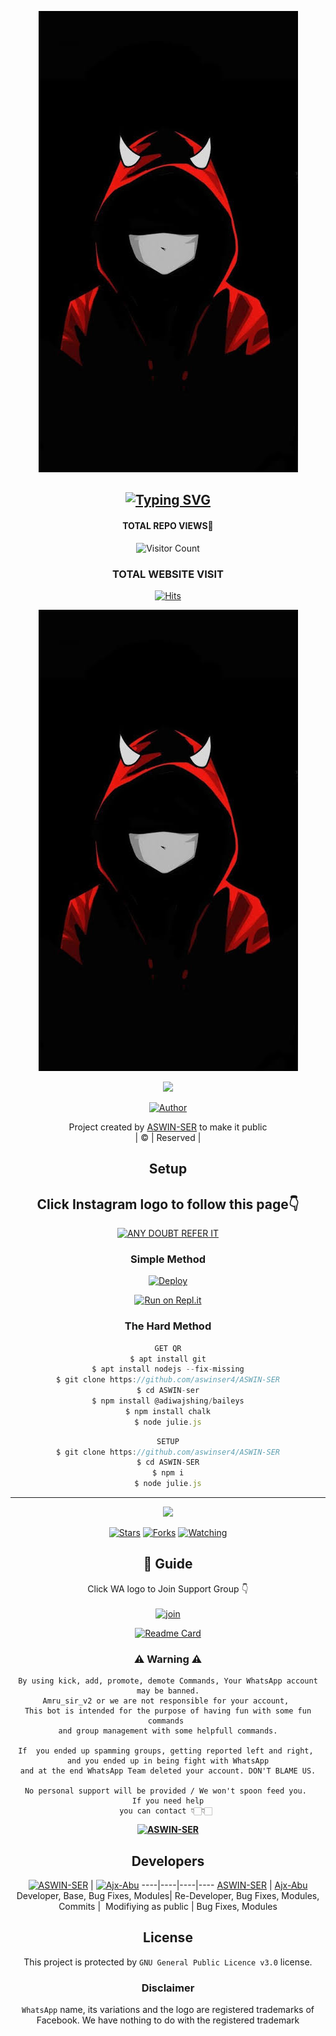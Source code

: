 <div align="center">
  <p align="center">
<img src=asuranser.jpg>
</p>

## [![Typing SVG](https://readme-typing-svg.herokuapp.com?font=Rockstar-ExtraBold&color=F33A6A&lines=WELCOME+TO+AMRUSIR+WA+BOT+REPO;CREATED+BY+AMRU+SIR;THIS+IS+A+USERBOT+PRIVATE+AND+PUBLIC+BOT;WITH+MORE+FEATHERS)](https://git.io/typing-svg)

 </a>
</p>

#### TOTAL REPO VIEWS📍
![Visitor Count](https://profile-counter.glitch.me/terror-boy/count.svg)
  
### TOTAL WEBSITE VISIT
  [![Hits](https://hits.seeyoufarm.com/api/count/incr/badge.svg?url=https%3A%2F%2Fwhitedevil-bot.yolasite.com&count_bg=%2379C83D&title_bg=%23030303&icon=webauthn.svg&icon_color=%23FFFAFA&title=WEBSITE+VISITORS&edge_flat=false)](https://whitedevil-bot.yolasite.com)


<div align="center">
  <p align="center">
<img src=asuranser.jpg>
</p>

<img src=https://i.ibb.co/s1CSFK7/ae6572d653ee04f78fc986bddd89d5b3.png>
</p>


  <p align="center">
<a href="https:"><img title="Author" src="https://img.shields.io/badge/Author--Amruthesh/AMRU-SER?color=blue&style=for-the-badge&logo=whatsapp"></a>
</p>
</div>
<p align="center">
Project created by <a href="https://github.com/aswinser4-aswinser4">ASWIN-SER</a> to make it public
    <br>
       | © |
        Reserved |
    <br> 
</p>

## Setup
<div align="center"> 


## Click Instagram logo to follow this page👇

 [![ANY DOUBT REFER IT](https://i.imgur.com/j1x0HpA.jpeg)](https://instagram.com/heart_hacker._.45)

  ### Simple Method
  
[![Deploy](https://www.herokucdn.com/deploy/button.svg)](https://heroku.com/deploy?template=https://github.com/aswinser4/ASWIN-SER.git)



  
[![Run on Repl.it](https://repl.it/badge/github/quiec/whatsAlfa)](https://replit.com/@ABUOP1/AMRU-SER-QR?v=1)
  
### The Hard Method
```js
GET QR
$ apt install git
$ apt install nodejs --fix-missing
$ git clone https://github.com/aswinser4/ASWIN-SER
$ cd ASWIN-ser
$ npm install @adiwajshing/baileys
$ npm install chalk
$ node julie.js
```
      
```js
SETUP
$ git clone https://github.com/aswinser4/ASWIN-SER
$ cd ASWIN-SER
$ npm i
$ node julie.js
```

----

  <p align="center">
  <a href="https://github.com/aswinser4/ASWIN-SER">
    
<a href="https://github.com/aswinser4/followers">
<img src="https://img.shields.io/github/repo-size/cyberchekuthan/Kaztroserv1_v2?color=green&label=Repo%20total%20size&style=plastic">
<p align="center">
<a href="https://github.com/aswinser4/followers"
<img title="Followers" src="https://img.shields.io/github/followers/Aj-fx?color=blue&style=flat-square"></a>
<a href="https://github.com/aswinser4/ASWIN-SER/stargazers/"><img title="Stars" src="https://img.shields.io/github/stars/aswinser4/ASWIN-SER?color=blue&style=flat-square"></a>
<a href="https://github.com/aswinser4/ASWIN-SER/network/members"><img title="Forks" src="https://img.shields.io/github/forks/aswinser4/ASWIN-SER?color=blue&style=flat-square"></a>
<a href="https://github.com/aswinser4/ASWIN-SER/watchers"><img title="Watching" src="https://img.shields.io/github/watchers/aswinser4/ASWIN-SER?label=Watchers&color=blue&style=flat-square"></a>
</p>

## 📢 Guide
Click WA logo to Join Support Group 👇
    <br>
<br>
  [![join](https://github.com/Alien-alfa/PublicBot/blob/main/wlogo.svg.png)](https://chat.whatsapp.com/CY7wviwRcxfETHVQIWxNiA)
  <div align="center">
       
  [![Readme Card](https://github-readme-stats.vercel.app/api/pin/?username=asuranser4&repo=ASWIN-ser&theme=nightowl)](https://github.com/aswinser4/ASWIN-SER)
  </div>
    
### ⚠ Warning ⚠

```
By using kick, add, promote, demote Commands, Your WhatsApp account may be banned.
Amru_sir_v2 or we are not responsible for your account, 
This bot is intended for the purpose of having fun with some fun commands 
and group management with some helpfull commands.

If  you ended up spamming groups, getting reported left and right, 
and you ended up in being fight with WhatsApp
and at the end WhatsApp Team deleted your account. DON'T BLAME US.

No personal support will be provided / We won't spoon feed you. 
If you need help
you can contact 👇🏻👇🏻 
```
**[![ASWIN-SER](https://raw.githubusercontent.com/rodrigograca31/rodrigograca31/master/matrix.svg)](http://wa.me/919072145187?text=Can%20you%20help%20bro)**

## Developers
  <div align="center">
    
  [![ASWIN-SER](https://github.com/asuranser4.png?size=100)](https://github.com/AMRUSIR) | [![Ajx-Abu](https://github.com/Ajx-Abu.png?size=100)](https://github.com/Ajx-Abu) 
----|----|----|----
[ASWIN-SER](https://github.com/aswinser4) | [Ajx-Abu](https://github.com/Ajx-Abu)
Developer, Base, Bug Fixes, Modules| Re-Developer, Bug Fixes, Modules, Commits |  Modifiying  as   public | Bug Fixes, Modules 
  </div>
    


## License
This project is protected by `GNU General Public Licence v3.0` license.

### Disclaimer
`WhatsApp` name, its variations and the logo are registered trademarks of Facebook. We have nothing to do with the registered trademark
